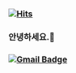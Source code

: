 
### [![Hits](https://hits.seeyoufarm.com/api/count/incr/badge.svg?url=https%3A%2F%2Fgithub.com%2FYeopDev&count_bg=%2379C83D&title_bg=%23B22F8E&icon=&icon_color=%23E7E7E7&title=hits&edge_flat=false)](https://github.com/YeopDev)

### 안녕하세요.👋
### [![Gmail Badge](https://img.shields.io/badge/Gmail-d14836?style=flat-square&logo=Gmail&logoColor=white&link=mailto:yeop1.dev@gmail.com)](mailto:yeop1.dev@gmail.com)

<!--
**YeopDev/YeopDev** is a ✨ _special_ ✨ repository because its `README.md` (this file) appears on your GitHub profile.
### [![Anurag's github stats](https://github-readme-stats.vercel.app/api?username=YeopDev)](https://github.com/anuraghazra/github-readme-stats)
Here are some ideas to get you started:

- 🔭 I’m currently working on ...
- 🌱 I’m currently learning ...
- 👯 I’m looking to collaborate on ...
- 🤔 I’m looking for help with ...
- 💬 Ask me about ...
- 📫 How to reach me: ...
- 😄 Pronouns: ...
- ⚡ Fun fact: ...
-->
